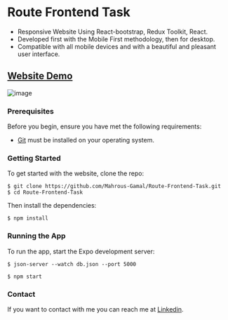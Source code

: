 # Route Frontend Task
- Responsive Website Using React-bootstrap, Redux Toolkit, React.
- Developed first with the Mobile First methodology, then for desktop.
- Compatible with all mobile devices and with a beautiful and pleasant user interface.

## [Website Demo](https://route-frontend-task-kappa.vercel.app/)

![image](https://github.com/user-attachments/assets/894e5371-d0ab-4b4e-9815-f0a9b4cbe11e)

### Prerequisites

Before you begin, ensure you have met the following requirements:

* [Git](https://git-scm.com/downloads "Download Git") must be installed on your operating system.

### Getting Started

To get started with the website, clone the repo:

```
$ git clone https://github.com/Mahrous-Gamal/Route-Frontend-Task.git
$ cd Route-Frontend-Task
```

Then install the dependencies:


```
$ npm install
```



### Running the App

To run the app, start the Expo development server:

```
$ json-server --watch db.json --port 5000
```

```
$ npm start
```

### Contact

If you want to contact with me you can reach me at [Linkedin](https://www.linkedin.com/in/mahrous-gamal-044693218/).
